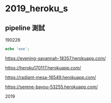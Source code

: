 # 2019_heroku_s
## pipeline 測試
190226


```php
echo 'eee';
```

https://evening-savannah-18357.herokuapp.com/

https://heroku170117.herokuapp.com/

https://radiant-mesa-16549.herokuapp.com/

https://serene-bayou-53255.herokuapp.com/



2019

